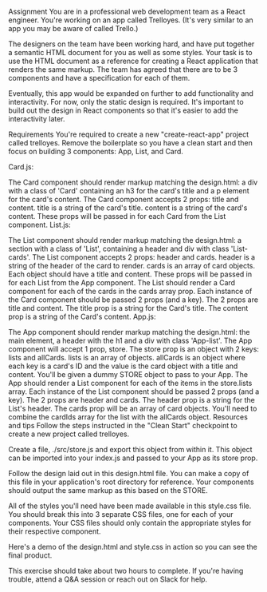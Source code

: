 Assignment
You are in a professional web development team as a React engineer. You're working on an app called Trelloyes. (It's very similar to an app you may be aware of called Trello.)

The designers on the team have been working hard, and have put together a semantic HTML document for you as well as some styles. Your task is to use the HTML document as a reference for creating a React application that renders the same markup. The team has agreed that there are to be 3 components and have a specification for each of them.

Eventually, this app would be expanded on further to add functionality and interactivity. For now, only the static design is required. It's important to build out the design in React components so that it's easier to add the interactivity later.

Requirements
You're required to create a new "create-react-app" project called trelloyes. Remove the boilerplate so you have a clean start and then focus on building 3 components: App, List, and Card.

Card.js:

The Card component should render markup matching the design.html: a div with a class of 'Card' containing an h3 for the card's title and a p element for the card's content.
The Card component accepts 2 props: title and content.
title is a string of the card's title.
content is a string of the card's content.
These props will be passed in for each Card from the List component.
List.js:

The List component should render markup matching the design.html: a section with a class of 'List', containing a header and div with class 'List-cards'.
The List component accepts 2 props: header and cards.
header is a string of the header of the card to render.
cards is an array of card objects. Each object should have a title and content.
These props will be passed in for each List from the App component.
The List should render a Card component for each of the cards in the cards array prop.
Each instance of the Card component should be passed 2 props (and a key). The 2 props are title and content.
The title prop is a string for the Card's title.
The content prop is a string of the Card's content.
App.js:

The App component should render markup matching the design.html: the main element, a header with the h1 and a div with class 'App-list'.
The App component will accept 1 prop, store.
The store prop is an object with 2 keys: lists and allCards.
lists is an array of objects.
allCards is an object where each key is a card's ID and the value is the card object with a title and content.
You'll be given a dummy STORE object to pass to your App.
The App should render a List component for each of the items in the store.lists array.
Each instance of the List component should be passed 2 props (and a key). The 2 props are header and cards.
The header prop is a string for the List's header.
The cards prop will be an array of card objects.
You'll need to combine the cardIds array for the list with the allCards object.
Resources and tips
Follow the steps instructed in the "Clean Start" checkpoint to create a new project called trelloyes.

Create a file, ./src/store.js and export this object from within it. This object can be imported into your index.js and passed to your App as its store prop.

Follow the design laid out in this design.html file. You can make a copy of this file in your application's root directory for reference. Your components should output the same markup as this based on the STORE.

All of the styles you'll need have been made available in this style.css file. You should break this into 3 separate CSS files, one for each of your components. Your CSS files should only contain the appropriate styles for their respective component.

Here's a demo of the design.html and style.css in action so you can see the final product.

This exercise should take about two hours to complete. If you're having trouble, attend a Q&A session or reach out on Slack for help.
